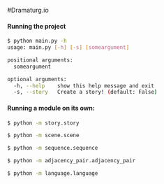 #Dramaturg.io


#### Running the project
```bash
$ python main.py -h
usage: main.py [-h] [-s] [someargument]

positional arguments:
  someargument

optional arguments:
  -h, --help    show this help message and exit
  -s, --story   Create a story! (default: False)
```

#### Running a module on its own:
```bash
$ python -m story.story

$ python -m scene.scene

$ python -m sequence.sequence

$ python -m adjacency_pair.adjacency_pair

$ python -m language.language
```